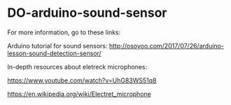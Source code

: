 # DO-arduino-sound-sensor

For more information, go to these links:

Arduino tutorial for sound sensors: http://osoyoo.com/2017/07/26/arduino-lesson-sound-detection-sensor/

In-depth resources about eletreck microphones:

https://www.youtube.com/watch?v=UhG83WS51q8

https://en.wikipedia.org/wiki/Electret_microphone
